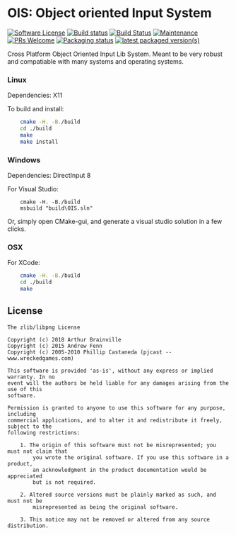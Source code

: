# OIS: Object oriented Input System

[![Software License](https://img.shields.io/badge/license-zlib%2Flibpng-green.svg)](LICENSE.md)
[![Build status](https://ci.appveyor.com/api/projects/status/8yenriuecb4pa4xj?svg=true)](https://ci.appveyor.com/project/Ybalrid/ois-0qdtw)
[![Build Status](https://travis-ci.org/wgois/OIS.svg?branch=master)](https://travis-ci.org/wgois/OIS)
[![Maintenance](https://img.shields.io/badge/Maintained%3F-yes-green.svg)](https://GitHub.com/wgois/OIS/graphs/commit-activity)
[![PRs Welcome](https://img.shields.io/badge/PRs-welcome-brightgreen.svg?style=flat-square)](http://makeapullrequest.com)
[![Packaging status](https://repology.org/badge/tiny-repos/ois.svg)](https://repology.org/metapackage/ois)
[![latest packaged version(s)](https://repology.org/badge/latest-versions/ois.svg)](https://repology.org/metapackage/ois)

Cross Platform Object Oriented Input Lib System. Meant to be very robust and
compatiable with many systems and operating systems.

### Linux

Dependencies: X11

To build and install:
```bash
    cmake -H. -B./build
    cd ./build
    make
    make install
```
### Windows

Dependencies: DirectInput 8

For Visual Studio:

```batch
    cmake -H. -B./build
    msbuild "build\OIS.sln"
```

Or, simply open CMake-gui, and generate a visual studio solution in a few clicks.

### OSX

For XCode:

```bash
    cmake -H. -B./build
    cd ./build
    make

```
## License

```
The zlib/libpng License

Copyright (c) 2018 Arthur Brainville
Copyright (c) 2015 Andrew Fenn
Copyright (c) 2005-2010 Phillip Castaneda (pjcast -- www.wreckedgames.com)

This software is provided 'as-is', without any express or implied warranty. In no
event will the authors be held liable for any damages arising from the use of this
software.

Permission is granted to anyone to use this software for any purpose, including
commercial applications, and to alter it and redistribute it freely, subject to the
following restrictions:

    1. The origin of this software must not be misrepresented; you must not claim that
        you wrote the original software. If you use this software in a product,
        an acknowledgment in the product documentation would be appreciated
        but is not required.

    2. Altered source versions must be plainly marked as such, and must not be
        misrepresented as being the original software.

    3. This notice may not be removed or altered from any source distribution.
